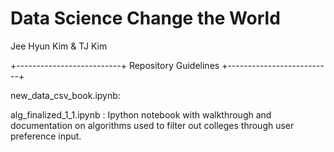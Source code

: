 # Data Science Change the World

Jee Hyun Kim & TJ Kim

+--------------------------+
   Repository Guidelines
+--------------------------+

new_data_csv_book.ipynb: 

alg_finalized_1_1.ipynb : Ipython notebook with walkthrough and documentation on algorithms used to filter out colleges through user preference input.

